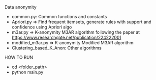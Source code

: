 Data anonymity
- common.py: Common functions and constants
- Apriori.py => Find frequent itemsets, generate rules with support and confidence using Apriori algo
- m3ar.py => K-anonymity M3AR algorithm following the paper at https://www.researchgate.net/publication/224222001
- modified_m3ar.py => K-anonymity Modified M3AR algorithm
- Clustering_based_K_Anon: Other algorithms


HOW TO RUN
- cd <folder_path>
- python main.py
